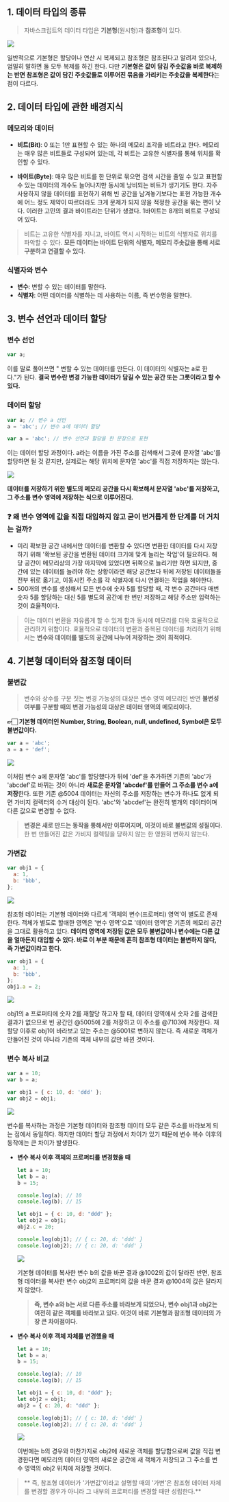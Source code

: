 ## 1. 데이터 타입의 종류

> 자바스크립트의 데이터 타입은 **기본형**(원시형)과 **참조형**이 있다.

![](https://velog.velcdn.com/images/skdbsqls/post/da7051e5-9bc3-40d6-8f37-2afbb747273c/image.png)


일반적으로 기본형은 할당이나 연산 시 복제되고 참조형은 참조된다고 알려져 있으나, 엄밀히 말하면 둘 모두 복제를 하긴 한다. 다만 **기본형은 값이 담김 주솟값을 바로 복제하는 반면 참조형은 값이 담긴 주솟값들로 이루어진 묶음을 가리키는 주솟값을 복제한다**는 점이 다르다.

## 2. 데이터 타입에 관한 배경지식

### 메모리와 데이터

- **비트(Bit)**: 0 또는 1만 표현할 수 있는 하나의 메모리 조각을 비트라고 한다. 메모리는 매우 많은 비트들로 구성되어 있는데, 각 비트는 고유한 식별자를 통해 위치를 확인할 수 있다.

- **바이트(Byte)**: 매우 많은 비트를 한 단위로 묶으면 검색 시간을 줄일 수 있고 표현할 수 있는 데이터의 개수도 늘어나지만 동시에 낭비되는 비트가 생기기도 한다. 자주 사용하지 않을 데이터를 표현하기 위해 빈 공간을 남겨놓기보다는 표현 가능한 개수에 어느 정도 제약이 따르더라도 크게 문제가 되지 않을 적정한 공간을 묶는 편이 낫다. 이러한 고민의 결과 바이트라는 단위가 생겼다. 1바이트는 8개의 비트로 구성되어 있다.

> 비트는 고유한 식별자를 지니고, 바이트 역시 시작하는 비트의 식별자로 위치를 파악할 수 있다. **모든 데이터는 바이트 단위의 식별자, 메모리 주솟값을 통해 서로 구분하고 연결할 수 있다.**

### 식별자와 변수

- **변수**: 변할 수 있는 데이터를 말한다.
- **식별자**: 어떤 데이터를 식별하는 데 사용하는 이름, 즉 변수명을 말한다.

## 3. 변수 선언과 데이터 할당

### 변수 선언
```javascript
var a;
```

이를 말로 풀어쓰면 " 변할 수 있는 데이터를 만든다. 이 데이터의 식별자는 a로 한다."가 된다. 
**결국 변수란 변경 가능한 데이터가 담길 수 있는 공간 또는 그릇이라고 할 수 있다.**

### 데이터 할당
```javascript
var a; // 변수 a 선언
a = 'abc'; // 변수 a에 데이터 할당

var a = 'abc'; // 변수 선언과 할당을 한 문장으로 표현
```
이는 데이터 할당 과정이다. a라는 이름을 가진 주소를 검색해서 그곳에 문자열 'abc'를 할당하면 될 것 같지만, 실제로는 해당 위치에 문자열 'abc'를 직접 저장하지는 않는다.

![](https://velog.velcdn.com/images/skdbsqls/post/37e814f2-b01a-4988-8f8d-41109b843646/image.png)

**데이터를 저장하기 위한 별도의 메모리 공간을 다시 확보해서 문자열 'abc'를 저장하고, 그 주소를 변수 영역에 저장하는 식으로 이루어진다.**

### ❓ 왜 변수 영역에 값을 직접 대입하지 않고 굳이 번거롭게 한 단계를 더 거치는 걸까?

- 미리 확보한 공간 내에서만 데이터를 변환할 수 있다면 변환한 데이터를 다시 저장 하기 위해 '확보된 공간을 변환된 데이터 크기에 맞게 늘리는 작업'이 필요하다. 해당 공간이 메모리상의 가장 마지막에 있었다면 뒤쪽으로 늘리기만 하면 되지만, 중간에 있는 데이터를 늘려야 하는 상황이라면 해당 공간보다 뒤에 저장된 데이터들을 전부 뒤로 옮기고, 이동시킨 주소를 각 식별자에 다시 연결하는 작업을 해야한다. 
- 500개의 변수를 생성해서 모든 변수에 숫자 5를 할당할 때, 각 변수 공간마다 매번 숫자 5를 할당하는 대신 5를 별도의 공간에 한 번만 저장하고 해당 주소만 입력하는 것이 효율적이다.


> 이는 데이터 변환을 자유롭게 할 수 있게 함과 동시에 메모리를 더욱 효율적으로 관리하기 위함이다. 효율적으로 데이터의 변환과 중복된 데이터를 처리하기 위해서는 **변수와 데이터를 별도의 공간에 나누어 저장하는 것이 최적이다.**

## 4. 기본형 데이터와 참조형 데이터

### 불변값

> 변수와 상수를 구분 짓는 변경 가능성의 대상은 변수 영역 메모리인 반면 **불변성 여부를 구분할 때의 변경 가능성의 대상은 데이터 영역의 메모리이다.**

**👉🏻 기본형 데이터인 Number, String, Boolean, null, undefined, Symbol은 모두 불변값이다.**

```javascript
var a = 'abc';
a = a + 'def';
```
![](https://velog.velcdn.com/images/skdbsqls/post/3fe0d4e8-6e48-4acd-b7d8-425c20e7f3cd/image.png)

이처럼 변수 a에 문자열 'abc'를 할당했다가 뒤에 'def'을 추가하면 기존의 'abc'가 'abcdef'로 바뀌는 것이 아니라 **새로운 문자열 'abcdef'를 만들어 그 주소를 변수 a에 저장**한다. 또한 기존 @5004 데이터는 자신의 주소를 저장하는 변수가 하나도 없게 되면 가비지 컬렉터의 수거 대상이 된다. 'abc'와 'abcdef'는 완전히 별개의 데이터이며 다른 값으로 변경할 수 없다.

> **변경은 새로 만드는 동작을 통해서만 이루어지며, 이것이 바로 불변값의 성질이다.** 한 번 만들어진 값은 가비지 컬렉팅을 당하지 않는 한 영원히 변하지 않는다.

### 가변값

```javascript
var obj1 = {
  a: 1,
  b: 'bbb',
};
```
![](https://velog.velcdn.com/images/skdbsqls/post/bb98eaab-89f3-402d-b716-c02f743a711c/image.png)

참조형 데이터는 기본형 데이터와 다르게 '객체의 변수(프로퍼티) 영역'이 별도로 존재한다. 객체가 별도로 할애한 영역은 '변수 영역'으로 '데이터 영역'은 기존의 메모리 공간을 그대로 활용하고 있다.
**데이터 영역에 저장된 값은 모두 불변값이나 변수에는 다른 값을 얼마든지 대입할 수 있다. 바로 이 부분 때문에 흔히 참조형 데이터는 불변하지 않다, 즉 가변값이라고 한다.**

```javascript
var obj1 = {
  a: 1,
  b: 'bbb',
};
obj1.a = 2;
```
![](https://velog.velcdn.com/images/skdbsqls/post/70a21671-d333-409b-b11f-5fb844c6448c/image.png)

obj1의 a 프로퍼티에 숫자 2를 재할당 하고자 할 때, 데이터 영역에서 숫자 2를 검색한 결과가 없으므로 빈 공간인 @5005에 2를 저장하고 이 주소를 @7103에 저장한다. 재할당 이후로 obj1이 바라보고 있는 주소는 @5001로 변하지 않는다. 즉 새로운 객체가 만들어진 것이 아니라 기존의 객체 내부의 값만 바뀐 것이다.

### 변수 복사 비교
```javascript
var a = 10;
var b = a;

var obj1 = { c: 10, d: 'ddd' };
var obj2 = obj1;
```
![](https://velog.velcdn.com/images/skdbsqls/post/9ef37e34-734f-415e-b93d-135bc61fd1d9/image.png)

변수를 복사하는 과정은 기본형 데이터와 참조형 데이터 모두 같은 주소를 바라보게 되는 점에서 동일하다. 하지만 데이터 할당 과정에서 차이가 있기 때문에 변수 복수 이후의 동작에는 큰 차이가 발생한다.

- **변수 복사 이후 객체의 프로퍼티를 변경했을 때**

  ```javascript
  let a = 10;
  let b = a;
  b = 15;

  console.log(a); // 10
  console.log(b); // 15

  let obj1 = { c: 10, d: "ddd" };
  let obj2 = obj1;
  obj2.c = 20;

  console.log(obj1); // { c: 20, d: 'ddd' }
  console.log(obj2); // { c: 20, d: 'ddd' }
  ```

  ![](https://velog.velcdn.com/images/skdbsqls/post/f7c3c778-af55-43df-ab65-80b0c28f6ee5/image.png)

  기본형 데이터를 복사한 변수 b의 값을 바꾼 결과 @1002의 값이 달라진 반면, 참조형 데이터를 복사한 변수 obj2의 프로퍼티의 값을 바꾼 결과 @1004의 값은 달라지지 않았다.
  > **즉, 변수 a와 b는 서로 다른 주소를 바라보게 되었으나, 변수 obj1과 obj2는 여전히 같은 객체를 바라보고 있다. 이것이 바로 기본형과 참조형 데이터의 가장 큰 차이점이다.**

- **변수 복사 이후 객체 자체를 변경했을 때**

  ```javascript
  let a = 10;
  let b = a;
  b = 15;

  console.log(a); // 10
  console.log(b); // 15

  let obj1 = { c: 10, d: "ddd" };
  let obj2 = obj1;
  obj2 = { c: 20, d: "ddd" };

  console.log(obj1); // { c: 10, d: 'ddd' }
  console.log(obj2); // { c: 20, d: 'ddd' }
  ```

  ![](https://velog.velcdn.com/images/skdbsqls/post/a22addb2-4c7d-4754-820a-cb79ee4a5690/image.png)

  이번에는 b의 경우와 마찬가지로 obj2에 새로운 객체를 할당함으로써 값을 직접 변경한다면 메모리의 데이터 영역의 새로운 공간에 새 객체가 저장되고 그 주소를 변수 영역의 obj2 위치에 저장할 것이다.
> **  즉, 참조형 데이터가 '가변값'이라고 설명할 때의 '가변'은 참조형 데이터 자체를 변경할 경우가 아니라 그 내부의 프로퍼티를 변경할 때만 성립한다.**
